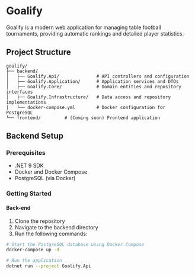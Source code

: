 # Goalify

Goalify is a modern web application for managing table football tournaments, providing automatic rankings and detailed player statistics.

## Project Structure

```
goalify/
├── backend/
│   ├── Goalify.Api/              # API controllers and configuration
│   ├── Goalify.Application/      # Application services and DTOs
│   ├── Goalify.Core/             # Domain entities and repository interfaces
│   ├── Goalify.Infrastructure/   # Data access and repository implementations
│   └── docker-compose.yml        # Docker configuration for PostgreSQL
└── frontend/         # (Coming soon) Frontend application
```

## Backend Setup

### Prerequisites

- .NET 9 SDK
- Docker and Docker Compose
- PostgreSQL (via Docker)

### Getting Started

#### Back-end

1. Clone the repository
2. Navigate to the backend directory
3. Run the following commands:

```bash
# Start the PostgreSQL database using Docker Compose
docker-compose up -d

# Run the application
dotnet run --project Goalify.Api
```